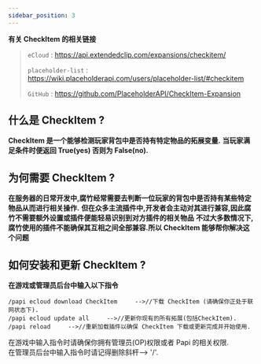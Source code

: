 ```yaml
---
sidebar_position: 3
---
```



**有关 CheckItem 的相关链接**
> `eCloud` : https://api.extendedclip.com/expansions/checkitem/
>
> `placeholder-list` : https://wiki.placeholderapi.com/users/placeholder-list/#checkitem
>
> `GitHub` : https://github.com/PlaceholderAPI/CheckItem-Expansion

## 什么是 CheckItem ?
**CheckItem 是一个能够检测玩家背包中是否持有特定物品的拓展变量.**
**当玩家满足条件时便返回 True(yes) 否则为 False(no).**

## 为何需要 CheckItem ?
**在服务器的日常开发中,腐竹经常需要去判断一位玩家的背包中是否持有某些特定物品从而进行相关操作.**
**但在众多主流插件中,开发者会主动对其进行兼容,因此腐竹不需要额外设置或插件便能轻易识别到对方插件的相关物品**
**不过大多数情况下,腐竹使用的插件不能确保其互相之间全部兼容.所以 CheckItem 能够帮你解决这个问题**

## 如何安装和更新 CheckItem ?
**在游戏或管理员后台中输入以下指令**
```
/papi ecloud download CheckItem     -->//下载 CheckItem (请确保你正处于联网状态下).
/papi ecloud update all     -->//更新你现有的所有拓展(包括CheckItem).
/papi reload     -->//重新加载插件以确保 CheckItem 下载或更新完成并开始使用.
```
在游戏中输入指令时请确保你拥有管理员(OP)权限或者 Papi 的相关权限.<br>
在管理员后台中输入指令时请记得删除斜杆--> '/'.